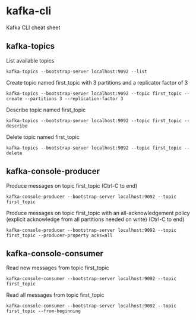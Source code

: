 # kafka-cli
Kafka CLI cheat sheet

## kafka-topics

List available topics
```console
kafka-topics --bootstrap-server localhost:9092 --list
```

Create topic named first_topic with 3 partitions and a replicator factor of 3
```console
kafka-topics --bootstrap-server localhost:9092 --topic first_topic --create --partitions 3 --replication-factor 3
```

Describe topic named first_topic
```console
kafka-topics --bootstrap-server localhost:9092 --topic first_topic --describe
```

Delete topic named first_topic
```console
kafka-topics --bootstrap-server localhost:9092 --topic first_topic --delete
```

## kafka-console-producer

Produce messages on topic first_topic (Ctrl-C to end)
```console
kafka-console-producer --bootstrap-server localhost:9092 --topic first_topic
```

Produce messages on topic first_topic with an all-acknowledgement policy (explicit acknowledge from all partitions needed on write) (Ctrl-C to end)
```console
kafka-console-producer --bootstrap-server localhost:9092 --topic first_topic --producer-property acks=all
```

## kafka-console-consumer

Read new messages from topic first_topic
```console
kafka-console-consumer --bootstrap-server localhost:9092 --topic first_topic
```

Read all messages from topic first_topic
```console
kafka-console-consumer --bootstrap-server localhost:9092 --topic first_topic --from-beginning
```
